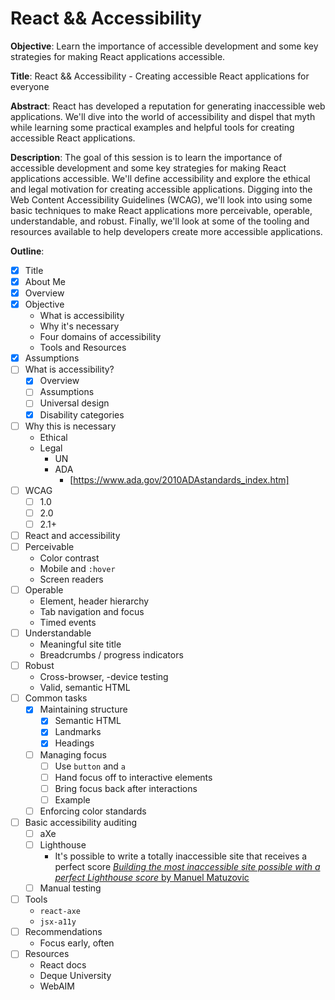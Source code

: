 # React && Accessibility

**Objective**: Learn the importance of accessible development and some key strategies for making React applications accessible.

**Title**: React && Accessibility - Creating accessible React applications for everyone

**Abstract**: React has developed a reputation for generating inaccessible web applications. We'll dive into the world of accessibility and dispel that myth while learning some practical examples and helpful tools for creating accessible React applications.

**Description**: The goal of this session is to learn the importance of accessible development and some key strategies for making React applications accessible. We'll define accessibility and explore the ethical and legal motivation for creating accessible applications. Digging into the Web Content Accessibility Guidelines (WCAG), we'll look into using some basic techniques to make React applications more perceivable, operable, understandable, and robust. Finally, we'll look at some of the tooling and resources available to help developers create more accessible applications.

**Outline**:

-   [x] Title
-   [x] About Me
-   [x] Overview
-   [x] Objective
    - What is accessibility
    - Why it's necessary
    - Four domains of accessibility
    - Tools and Resources
-   [x] Assumptions
-   [ ] What is accessibility?
    -   [x] Overview
    -   [ ] Assumptions
    -   [ ] Universal design
    -   [x] Disability categories
-   [ ] Why this is necessary
    -   Ethical
    -   Legal
        -   UN
        -   ADA
            -   [https://www.ada.gov/2010ADAstandards_index.htm]
-   [ ] WCAG
    -   [ ] 1.0
    -   [ ] 2.0
    -   [ ] 2.1+
-   [ ] React and accessibility
-   [ ] Perceivable
    -   Color contrast
    -   Mobile and `:hover`
    -   Screen readers
-   [ ] Operable
    -   Element, header hierarchy
    -   Tab navigation and focus
    -   Timed events
-   [ ] Understandable
    -   Meaningful site title
    -   Breadcrumbs / progress indicators
-   [ ] Robust
    -   Cross-browser, -device testing
    -   Valid, semantic HTML
-   [ ] Common tasks
    -   [x] Maintaining structure
        - [x] Semantic HTML
        - [x] Landmarks
        - [x] Headings  
    -   [ ] Managing focus
        - [ ] Use `button` and `a`
        - [ ] Hand focus off to interactive 
        elements
        - [ ] Bring focus back after interactions
        - [ ] Example
    -   [ ] Enforcing color standards
-   [ ] Basic accessibility auditing
    -   [ ] aXe
    -   [ ] Lighthouse
        -   It's possible to write a totally inaccessible site that receives a perfect score [_Building the most inaccessible site possible with a perfect Lighthouse score_ by Manuel Matuzovic](https://www.matuzo.at/blog/building-the-most-inaccessible-site-possible-with-a-perfect-lighthouse-score/)
    -   [ ] Manual testing
-   [ ] Tools
    -   `react-axe`
    -   `jsx-a11y`
-   [ ] Recommendations
    -   Focus early, often
-   [ ] Resources
    -   React docs
    -   Deque University
    -   WebAIM

